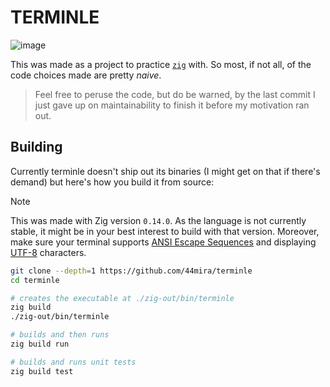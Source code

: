 # TERMINLE

![image](https://github.com/user-attachments/assets/0961d67c-86f6-46d1-9959-fed722ce9ab3)

This was made as a project to practice [`zig`](https://ziglang.org/) with. So most, if not all, of the code choices made are pretty *naive*.

> Feel free to peruse the code, but do be warned, by the last commit I just gave up on maintainability to finish it before my motivation ran out.

## Building

Currently terminle doesn't ship out its binaries (I might get on that if there's demand) but here's how you build it from source:

> [!NOTE]
> This was made with Zig version `0.14.0`. As the language is not currently stable, it might be in your best interest to build with that version.
> Moreover, make sure your terminal supports [ANSI Escape Sequences](https://en.wikipedia.org/wiki/ANSI_escape_code) and displaying [UTF-8](https://en.wikipedia.org/wiki/UTF-8) characters.

```bash
git clone --depth=1 https://github.com/44mira/terminle
cd terminle

# creates the executable at ./zig-out/bin/terminle
zig build
./zig-out/bin/terminle

# builds and then runs
zig build run

# builds and runs unit tests
zig build test
```
